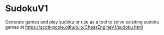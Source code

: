 # SudokuV1
Generate games and play sudoku or use as a tool to solve exisiting sudoku games at https://scott-poole.github.io/ChessEngineV1/sudoku.html

